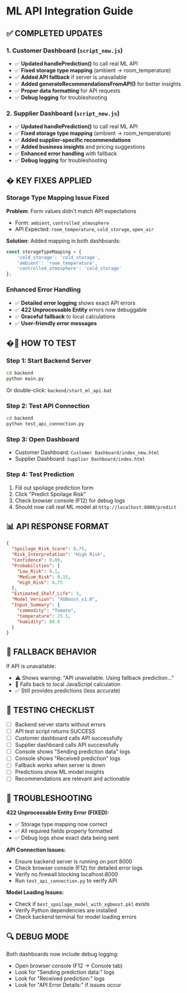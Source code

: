 # ML API Integration Guide

## ✅ COMPLETED UPDATES

### 1. Customer Dashboard (`script_new.js`)
- ✅ **Updated handlePrediction()** to call real ML API
- ✅ **Fixed storage type mapping** (ambient → room_temperature)
- ✅ **Added API fallback** if server is unavailable
- ✅ **Added generateRecommendationsFromAPI()** for better insights
- ✅ **Proper data formatting** for API requests
- ✅ **Debug logging** for troubleshooting

### 2. Supplier Dashboard (`script_new.js`) 
- ✅ **Updated handlePrediction()** to call real ML API
- ✅ **Fixed storage type mapping** (ambient → room_temperature)
- ✅ **Added supplier-specific recommendations**
- ✅ **Added business insights** and pricing suggestions
- ✅ **Enhanced error handling** with fallback
- ✅ **Debug logging** for troubleshooting

## � KEY FIXES APPLIED

### Storage Type Mapping Issue Fixed
**Problem**: Form values didn't match API expectations
- Form: `ambient`, `controlled_atmosphere`  
- API Expected: `room_temperature`, `cold_storage`, `open_air`

**Solution**: Added mapping in both dashboards:
```javascript
const storageTypeMapping = {
    'cold_storage': 'cold_storage',
    'ambient': 'room_temperature', 
    'controlled_atmosphere': 'cold_storage'
};
```

### Enhanced Error Handling
- ✅ **Detailed error logging** shows exact API errors
- ✅ **422 Unprocessable Entity** errors now debuggable
- ✅ **Graceful fallback** to local calculations
- ✅ **User-friendly error messages**

## �🚀 HOW TO TEST

### Step 1: Start Backend Server
```bash
cd backend
python main.py
```
Or double-click: `backend/start_ml_api.bat`

### Step 2: Test API Connection
```bash
cd backend
python test_api_connection.py
```

### Step 3: Open Dashboard
- Customer Dashboard: `Customer Dashboard/index_new.html`
- Supplier Dashboard: `Supplier Dashboard/index.html`

### Step 4: Test Prediction
1. Fill out spoilage prediction form
2. Click "Predict Spoilage Risk"
3. Check browser console (F12) for debug logs
4. Should now call real ML model at `http://localhost:8000/predict`

## 📊 API RESPONSE FORMAT

```json
{
  "Spoilage_Risk_Score": 0.75,
  "Risk_Interpretation": "High Risk",
  "Confidence": 0.89,
  "Probabilities": {
    "Low_Risk": 0.1,
    "Medium_Risk": 0.15,
    "High_Risk": 0.75
  },
  "Estimated_Shelf_Life": 3,
  "Model_Version": "XGBoost_v1.0",
  "Input_Summary": {
    "commodity": "Tomato",
    "temperature": 25.5,
    "humidity": 80.0
  }
}
```

## 🔄 FALLBACK BEHAVIOR

If API is unavailable:
- ⚠️ Shows warning: "API unavailable. Using fallback prediction..."
- 🔄 Falls back to local JavaScript calculation
- ✅ Still provides predictions (less accurate)

## 🎯 TESTING CHECKLIST

- [ ] Backend server starts without errors
- [ ] API test script returns SUCCESS
- [ ] Customer dashboard calls API successfully  
- [ ] Supplier dashboard calls API successfully
- [ ] Console shows "Sending prediction data" logs
- [ ] Console shows "Received prediction" logs
- [ ] Fallback works when server is down
- [ ] Predictions show ML model insights
- [ ] Recommendations are relevant and actionable

## 🚨 TROUBLESHOOTING

**422 Unprocessable Entity Error (FIXED):**
- ✅ Storage type mapping now correct
- ✅ All required fields properly formatted
- ✅ Debug logs show exact data being sent

**API Connection Issues:**
- Ensure backend server is running on port 8000
- Check browser console (F12) for detailed error logs
- Verify no firewall blocking localhost:8000
- Run `test_api_connection.py` to verify API

**Model Loading Issues:**
- Check if `best_spoilage_model_with_xgboost.pkl` exists
- Verify Python dependencies are installed
- Check backend terminal for model loading errors

## 🔍 DEBUG MODE

Both dashboards now include debug logging:
- Open browser console (F12 → Console tab)
- Look for "Sending prediction data:" logs
- Look for "Received prediction:" logs  
- Look for "API Error Details:" if issues occur
